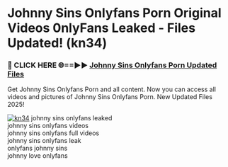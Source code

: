 # Johnny Sins Onlyfans Porn Original Videos 0nlyFans Leaked - Files Updated! (kn34)

<h3>🔴 CLICK HERE 🌐==►► <a href="https://tinyurl.com/2jnfzry5" rel="nofollow">Johnny Sins Onlyfans Porn Updated Files</a></h3>

Get Johnny Sins Onlyfans Porn and all content. Now you can access all videos and pictures of Johnny Sins Onlyfans Porn. New Updated Files 2025!

[![kn34](https://i.imgur.com/GyGTBgg.gif)](https://tinyurl.com/2jnfzry5)
johnny sins onlyfans leaked<br>
johnny sins onlyfans videos<br>
johnny sins onlyfans full videos<br>
johnny sins onlyfans leak<br>
onlyfans johnny sins<br>
johnny love onlyfans